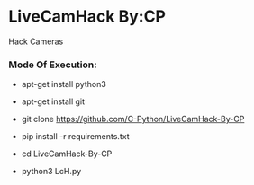 # LiveCamHack By:CP

Hack Cameras

<h3> Mode Of Execution: </h3>

* apt-get install python3

* apt-get install git

* git clone https://github.com/C-Python/LiveCamHack-By-CP

* pip install -r requirements.txt

* cd LiveCamHack-By-CP

* python3 LcH.py
